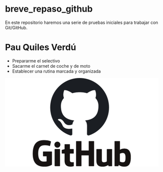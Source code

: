 # breve_repaso_github
En este repositorio haremos una serie de pruebas iniciales para trabajar con Git/GitHub.

# Pau Quiles Verdú

- Prepararme el selectivo
- Sacarme el carnet de coche y de moto
- Establecer una rutina marcada y organizada

![Image info](GitHub-Pau.jpg)